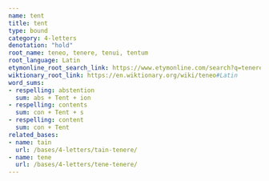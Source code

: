 ```yaml
---
name: tent
title: tent
type: bound
category: 4-letters
denotation: "hold"
root_name: teneo, tenere, tenui, tentum
root_language: Latin
etymonline_root_search_link: https://www.etymonline.com/search?q=tenere
wiktionary_root_link: https://en.wiktionary.org/wiki/teneo#Latin
word_sums:
- respelling: abstention
  sum: abs + Tent + ion
- respelling: contents
  sum: con + Tent + s
- respelling: content
  sum: con + Tent
related_bases:
- name: tain
  url: /bases/4-letters/tain-tenere/
- name: tene
  url: /bases/4-letters/tene-tenere/
---
```

